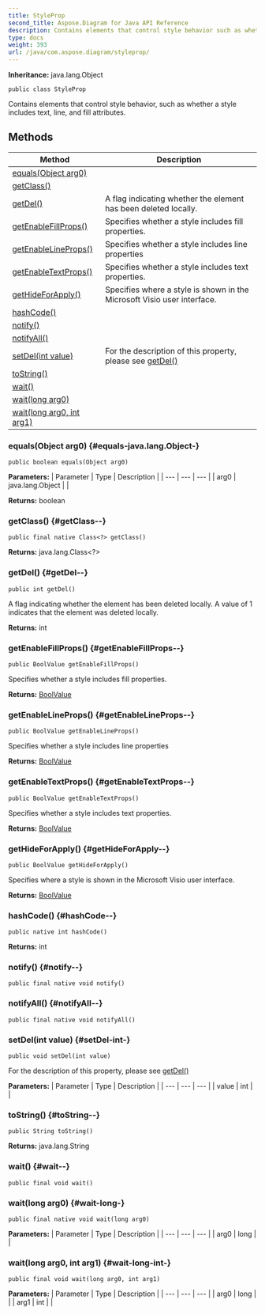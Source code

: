 ```yaml
---
title: StyleProp
second_title: Aspose.Diagram for Java API Reference
description: Contains elements that control style behavior such as whether a style includes text line and fill attributes.
type: docs
weight: 393
url: /java/com.aspose.diagram/styleprop/
---
```


**Inheritance:**
java.lang.Object
```
public class StyleProp
```

Contains elements that control style behavior, such as whether a style includes text, line, and fill attributes.
## Methods

| Method | Description |
| --- | --- |
| [equals(Object arg0)](#equals-java.lang.Object-) |  |
| [getClass()](#getClass--) |  |
| [getDel()](#getDel--) | A flag indicating whether the element has been deleted locally. |
| [getEnableFillProps()](#getEnableFillProps--) | Specifies whether a style includes fill properties. |
| [getEnableLineProps()](#getEnableLineProps--) | Specifies whether a style includes line properties |
| [getEnableTextProps()](#getEnableTextProps--) | Specifies whether a style includes text properties. |
| [getHideForApply()](#getHideForApply--) | Specifies where a style is shown in the Microsoft Visio user interface. |
| [hashCode()](#hashCode--) |  |
| [notify()](#notify--) |  |
| [notifyAll()](#notifyAll--) |  |
| [setDel(int value)](#setDel-int-) | For the description of this property, please see [getDel()](../../com.aspose.diagram/styleprop\#getDel--) |
| [toString()](#toString--) |  |
| [wait()](#wait--) |  |
| [wait(long arg0)](#wait-long-) |  |
| [wait(long arg0, int arg1)](#wait-long-int-) |  |
### equals(Object arg0) {#equals-java.lang.Object-}
```
public boolean equals(Object arg0)
```




**Parameters:**
| Parameter | Type | Description |
| --- | --- | --- |
| arg0 | java.lang.Object |  |

**Returns:**
boolean
### getClass() {#getClass--}
```
public final native Class<?> getClass()
```




**Returns:**
java.lang.Class<?>
### getDel() {#getDel--}
```
public int getDel()
```


A flag indicating whether the element has been deleted locally. A value of 1 indicates that the element was deleted locally.

**Returns:**
int
### getEnableFillProps() {#getEnableFillProps--}
```
public BoolValue getEnableFillProps()
```


Specifies whether a style includes fill properties.

**Returns:**
[BoolValue](../../com.aspose.diagram/boolvalue)
### getEnableLineProps() {#getEnableLineProps--}
```
public BoolValue getEnableLineProps()
```


Specifies whether a style includes line properties

**Returns:**
[BoolValue](../../com.aspose.diagram/boolvalue)
### getEnableTextProps() {#getEnableTextProps--}
```
public BoolValue getEnableTextProps()
```


Specifies whether a style includes text properties.

**Returns:**
[BoolValue](../../com.aspose.diagram/boolvalue)
### getHideForApply() {#getHideForApply--}
```
public BoolValue getHideForApply()
```


Specifies where a style is shown in the Microsoft Visio user interface.

**Returns:**
[BoolValue](../../com.aspose.diagram/boolvalue)
### hashCode() {#hashCode--}
```
public native int hashCode()
```




**Returns:**
int
### notify() {#notify--}
```
public final native void notify()
```




### notifyAll() {#notifyAll--}
```
public final native void notifyAll()
```




### setDel(int value) {#setDel-int-}
```
public void setDel(int value)
```


For the description of this property, please see [getDel()](../../com.aspose.diagram/styleprop\#getDel--)

**Parameters:**
| Parameter | Type | Description |
| --- | --- | --- |
| value | int |  |

### toString() {#toString--}
```
public String toString()
```




**Returns:**
java.lang.String
### wait() {#wait--}
```
public final void wait()
```




### wait(long arg0) {#wait-long-}
```
public final native void wait(long arg0)
```




**Parameters:**
| Parameter | Type | Description |
| --- | --- | --- |
| arg0 | long |  |

### wait(long arg0, int arg1) {#wait-long-int-}
```
public final void wait(long arg0, int arg1)
```




**Parameters:**
| Parameter | Type | Description |
| --- | --- | --- |
| arg0 | long |  |
| arg1 | int |  |


